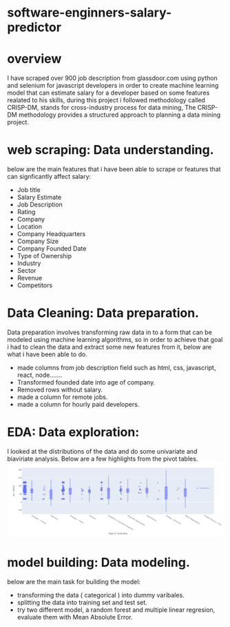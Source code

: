 # software-enginners-salary-predictor
# overview

 I have scraped over 900 job description from glassdoor.com using python and selenium for javascript developers in order to create
 machine learning model that can estimate salary for a developer based on some features realated to his skills, during this project
 i followed methodology called CRISP-DM, stands for cross-industry process for data mining, The CRISP-DM methodology provides a 
 structured approach to planning a data mining project.

# web scraping: Data understanding.

 below are the main features that i have been able to scrape or features that can signficantly affect salary:

- Job title
- Salary Estimate
- Job Description
- Rating
- Company
- Location
- Company Headquarters
- Company Size
- Company Founded Date
- Type of Ownership
- Industry
- Sector
- Revenue
- Competitors

# Data Cleaning: Data preparation.

 Data preparation involves transforming raw data in to a form that can be modeled using machine learning algorithms, so in order to
 achieve that goal i had to clean the data and extract some new features from it, below are what i have been able to do.
 
 - made columns from job description field such as html, css, javascript, react, node.......
 - Transformed founded date into age of company.
 - Removed rows without salary.
 - made a column for remote jobs.
 - made a column for hourly paid developers.
 
 # EDA: Data exploration:
 I looked at the distributions of the data and do some univariate and biaviriate analysis. Below are a few highlights from the pivot tables.
 ![](images/cap.PNG)
 

  
 
 # model building: Data modeling.
 below are the main task for building the model:
 - transforming the data ( categorical ) into dummy varibales.
 - splitting the data into training set and test set.
 - try two different model, a random forest and multiple linear regresion, evaluate them with Mean Absolute Error.
 
